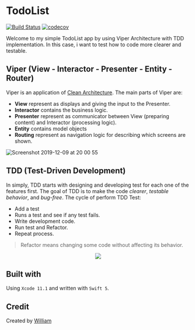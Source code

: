 # TodoList
[![Build Status](https://travis-ci.com/wliamgho/TodoList.svg?branch=master)](https://travis-ci.com/wliam06/TodoList)
[![codecov](https://codecov.io/gh/wliamgho/TodoList/branch/master/graph/badge.svg)](https://codecov.io/gh/wliam06/TodoList)

Welcome to my simple TodoList app by using Viper Architecture with TDD implementation. In this case, i want to test how to code more clearer and testable.

## Viper (View - Interactor - Presenter - Entity - Router)
Viper is an application of [Clean Architecture](https://blog.cleancoder.com/uncle-bob/2012/08/13/the-clean-architecture.html). The main parts of Viper are:
- **View** represent as displays and giving the input to the Presenter.
- **Interactor** contains the business logic.
- **Presenter** represent as communicator between View (preparing content) and Interactor (processing logic).
- **Entity** contains model objects
- **Routing** represent as navigation logic for describing which screens are shown.

![Screenshot 2019-12-09 at 20 00 55](https://user-images.githubusercontent.com/25744906/70437785-f5e8bb00-1abe-11ea-93b5-b85f5152e95b.png)

## TDD (Test-Driven Development)
In simply, TDD starts with designing and developing test for each one of the features first. The goal of TDD is to make the code *clearer*, *testable behavior*, and *bug-free*. The cycle of perform TDD Test:
 - Add a test
 - Runs a test and see if any test fails.
 - Write development code.
 - Run test and Refactor.
 - Repeat process.

> Refactor means changing some code without affecting its behavior.

<p align="center">
  <img src="https://user-images.githubusercontent.com/25744906/70438793-2598c280-1ac1-11ea-8dd8-ae012918d618.png">
</p>

## Built with
Using `Xcode 11.1` and written with `Swift 5`.

## Credit
Created by [William](https://www.linkedin.com/in/william-b90619b7/)
